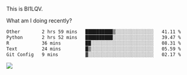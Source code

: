 This is BI1LQV.

What am I doing recently?

<!--START_SECTION:waka-->

```txt
Other        2 hrs 59 mins   ██████████▒░░░░░░░░░░░░░░   41.11 %
Python       2 hrs 52 mins   ██████████░░░░░░░░░░░░░░░   39.47 %
R            36 mins         ██░░░░░░░░░░░░░░░░░░░░░░░   08.31 %
Text         24 mins         █▒░░░░░░░░░░░░░░░░░░░░░░░   05.59 %
Git Config   9 mins          ▓░░░░░░░░░░░░░░░░░░░░░░░░   02.17 %
```

<!--END_SECTION:waka-->

<img src="https://github-readme-stats.vercel.app/api?username=bi1lqv&show_icons=true&count_private=true">
